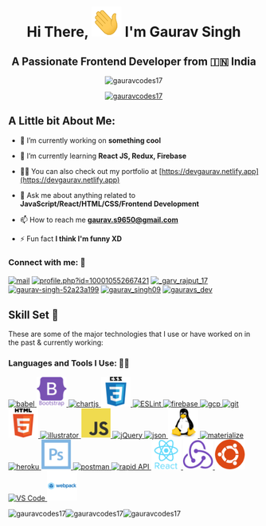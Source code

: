<h1 align="center">Hi There, <img src="https://raw.githubusercontent.com/ABSphreak/ABSphreak/master/gifs/Hi.gif" width="60px" height="60px"> I'm Gaurav Singh</h1>
<h2 align="center">A Passionate Frontend Developer from 🇮🇳 India</h2>

<p align="center"> <img src="https://komarev.com/ghpvc/?username=gauravcodes17&label=Profile%20views&color=0e75b6&style=flat" alt="gauravcodes17" /> </p>

<p align="center"> <a href="https://github.com/ryo-ma/github-profile-trophy"><img src="https://github-profile-trophy.vercel.app/?username=gauravcodes17" alt="gauravcodes17" /></a> </p>

## A Little bit About Me:

- 🔭 I’m currently working on **something cool**

- 🌱 I’m currently learning **React JS, Redux, Firebase**

- 👨‍💻 You can also check out my portfolio at [https://devgaurav.netlify.app](https://devgaurav.netlify.app)

- 💬 Ask me about anything related to **JavaScript/React/HTML/CSS/Frontend Development**

- 📫 How to reach me **gaurav.s9650@gmail.com**

- ⚡ Fun fact **I think I'm funny XD**

<h3 align="left">Connect with me: 🤝</h3>
<p align="left">
<a href="mailto:gaurav.s9650@gmail.com" target="blank"><img align="center" src="https://www.vectorlogo.zone/logos/gmail/gmail-ar21.svg" alt="mail" height="50" width="100" /></a>
<a href="https://fb.com/profile.php?id=100010552667421" target="blank"><img align="center" src="https://www.vectorlogo.zone/logos/facebook/facebook-ar21.svg" alt="profile.php?id=100010552667421" height="50" width="100" /></a>
<a href="https://instagram.com/_garv_rajput_17" target="blank"><img align="center" src="https://www.vectorlogo.zone/logos/instagram/instagram-ar21.svg" alt="_garv_rajput_17" height="50" width="100" /></a>
<a href="https://linkedin.com/in/gaurav-singh-52a23a199" target="blank"><img align="center" src="https://www.vectorlogo.zone/logos/linkedin/linkedin-ar21.svg" alt="gaurav-singh-52a23a199" height="50" width="100" /></a>
<a href="https://codepen.io/gauravcodes17" target="blank"><img align="center" src="https://www.vectorlogo.zone/logos/codepen/codepen-ar21.svg" alt="gaurav_singh09" height="50" width="100" /></a>
<a href="https://www.leetcode.com/gauravcodes17" target="blank"><img align="center" src="https://leetcode.com/static/packages/interview_landing/images/logo.svg" alt="gauravs_dev" height="50" width="100" /></a>
</p>

## Skill Set :muscle:

These are some of the major technologies that I use or have worked on in the past & currently working:

<h3 align="left">Languages and Tools I Use: 👨‍💻</h3>
<p align="left"> <a href="https://babeljs.io/" target="_blank" rel="noreferrer"> <img src="https://www.vectorlogo.zone/logos/babeljs/babeljs-icon.svg" alt="babel" width="60" height="60"/> </a> <a href="https://getbootstrap.com" target="_blank" rel="noreferrer"> <img src="https://raw.githubusercontent.com/devicons/devicon/master/icons/bootstrap/bootstrap-plain-wordmark.svg" alt="bootstrap" width="60" height="60"/> </a> <a href="https://www.chartjs.org" target="_blank" rel="noreferrer"> <img src="https://www.chartjs.org/media/logo-title.svg" alt="chartjs" width="60" height="60"/> </a> <a href="https://www.w3schools.com/css/" target="_blank" rel="noreferrer"> <img src="https://raw.githubusercontent.com/devicons/devicon/master/icons/css3/css3-original-wordmark.svg" alt="css3" width="60" height="60"/> </a> <a href="https://eslint.org/" target="_blank" rel="noreferrer"> <img src="https://www.vectorlogo.zone/logos/eslint/eslint-icon.svg" alt="ESLint" width="60" height="60"/> </a> <a href="https://firebase.google.com/" target="_blank" rel="noreferrer"> <img src="https://www.vectorlogo.zone/logos/firebase/firebase-icon.svg" alt="firebase" width="60" height="60"/> </a> <a href="https://cloud.google.com" target="_blank" rel="noreferrer"> <img src="https://www.vectorlogo.zone/logos/google_cloud/google_cloud-icon.svg" alt="gcp" width="60" height="60"/> </a> <a href="https://git-scm.com/" target="_blank" rel="noreferrer"> <img src="https://www.vectorlogo.zone/logos/git-scm/git-scm-icon.svg" alt="git" width="60" height="60"/> </a> <a href="https://www.w3schools.com/html/" target="_blank" rel="noreferrer"> <img src="https://raw.githubusercontent.com/devicons/devicon/master/icons/html5/html5-original-wordmark.svg" alt="html5" width="60" height="60"/> </a> <a href="https://www.adobe.com/in/products/illustrator.html" target="_blank" rel="noreferrer"> <img src="https://www.vectorlogo.zone/logos/adobe_illustrator/adobe_illustrator-icon.svg" alt="illustrator" width="60" height="60"/> </a> <a href="https://developer.mozilla.org/en-US/docs/Web/JavaScript" target="_blank" rel="noreferrer"> <img src="https://raw.githubusercontent.com/devicons/devicon/master/icons/javascript/javascript-original.svg" alt="javascript" width="60" height="60"/> </a> <a href="https://jquery.com/" target="_blank" rel="noreferrer"> <img src="https://www.vectorlogo.zone/logos/jquery/jquery-icon.svg" alt="jQuery" width="60" height="60"/> </a> <a href="https://www.w3schools.com/js/js_json_intro.asp" target="_blank" rel="noreferrer"> <img src="https://www.vectorlogo.zone/logos/json/json-icon.svg" alt="json" width="60" height="60"/> </a> <a href="https://www.linux.org/" target="_blank" rel="noreferrer"> <img src="https://raw.githubusercontent.com/devicons/devicon/master/icons/linux/linux-original.svg" alt="linux" width="60" height="60"/> </a> <a href="https://materializecss.com/" target="_blank" rel="noreferrer"> <img src="https://raw.githubusercontent.com/prplx/svg-logos/5585531d45d294869c4eaab4d7cf2e9c167710a9/svg/materialize.svg" alt="materialize" width="60" height="60"/> </a> <a href="https://www.netlify.com/" target=_blank" rel="noreferrer"> <img src="https://www.vectorlogo.zone/logos/netlify/netlify-icon.svg" alt="heroku" width="60" height="60"/> </a> <a href="https://www.photoshop.com/en" target="_blank" rel="noreferrer"> <img src="https://raw.githubusercontent.com/devicons/devicon/master/icons/photoshop/photoshop-line.svg" alt="photoshop" width="60" height="60"/> </a> <a href="https://postman.com" target="_blank" rel="noreferrer"> <img src="https://www.vectorlogo.zone/logos/getpostman/getpostman-icon.svg" alt="postman" width="60" height="60"/> </a> <a href="https://rapidapi.com/" target="_blank" rel="noreferrer"> <img src="https://www.vectorlogo.zone/logos/rapidapi/rapidapi-icon.svg" alt="rapid API" width="60" height="60"/> </a> <a href="https://reactjs.org/" target="_blank" rel="noreferrer"> <img src="https://raw.githubusercontent.com/devicons/devicon/master/icons/react/react-original-wordmark.svg" alt="react" width="60" height="60"/> </a> <a href="https://redux.js.org" target="_blank" rel="noreferrer"> <img src="https://raw.githubusercontent.com/devicons/devicon/master/icons/redux/redux-original.svg" alt="redux" width="60" height="60"/> </a> <a href="https://ubuntu.com/" target="_blank" rel="noreferrer"> <img title="Ubuntu" alt="Ubuntu" width="60px" height="60px" src="https://raw.githubusercontent.com/github/explore/master/topics/ubuntu/ubuntu.png"/> </a> <a href="https://code.visualstudio.com/" target="_blank" rel="noreferrer">  <img title="VS Code" alt="VS Code" width="60px" height="60px" src="https://www.vectorlogo.zone/logos/visualstudio_code/visualstudio_code-icon.svg"/> </a> <a href="https://webpack.js.org" target="_blank" rel="noreferrer"> <img src="https://raw.githubusercontent.com/devicons/devicon/d00d0969292a6569d45b06d3f350f463a0107b0d/icons/webpack/webpack-original-wordmark.svg" alt="webpack" width="60" height="60"/> </a> </p>

<p><img align="left" src="https://github-readme-stats.vercel.app/api/top-langs?username=gauravcodes17&show_icons=true&theme=radical&include_all_commits=true&locale=en&layout=compact" alt="gauravcodes17" /></p>

<p><img align="left" src="https://github-readme-stats.vercel.app/api?username=gauravcodes17&show_icons=true&theme=radical&include_all_commits=true" alt="gauravcodes17" /></p>

<p><img align="left" src="https://github-readme-streak-stats.herokuapp.com/?user=gauravcodes17&show_icons=true&theme=radical&include_all_commits=true" alt="gauravcodes17" /></p>
